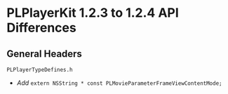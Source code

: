 # PLPlayerKit 1.2.3 to 1.2.4 API Differences

## General Headers

```
PLPlayerTypeDefines.h
```
- *Add* `extern NSString * const PLMovieParameterFrameViewContentMode;`
